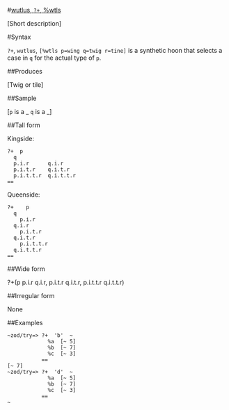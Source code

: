 #[wutlus, `?+`, %wtls](#wtls)

[Short description]

#Syntax

`?+`, `wutlus`, `[%wtls p=wing q=twig r=tine]` is a synthetic
hoon that selects a case in `q` for the actual type of `p`.

##Produces

[Twig or tile]

##Sample

[`p` is a _
`q` is a _]

##Tall form

Kingside:

    ?+  p
      q
      p.i.r      q.i.r
      p.i.t.r    q.i.t.r
      p.i.t.t.r  q.i.t.t.r
    ==

Queenside:

    ?+    p
      q
        p.i.r      
      q.i.r
        p.i.t.r    
      q.i.t.r
        p.i.t.t.r  
      q.i.t.t.r
    ==

##Wide form

?+(p p.i.r q.i.r, p.i.t.r q.i.t.r, p.i.t.t.r q.i.t.t.r)

##Irregular form

None

##Examples


    ~zod/try=> ?+  'b'  ~
                 %a  [~ 5]
                 %b  [~ 7]
                 %c  [~ 3]
               ==
    [~ 7]
    ~zod/try=> ?+  'd'  ~
                 %a  [~ 5]
                 %b  [~ 7]
                 %c  [~ 3]
               ==
    ~
